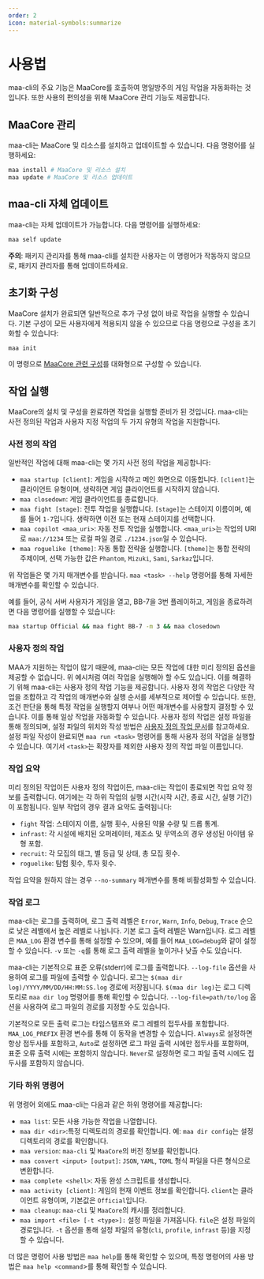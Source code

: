 ```yaml
---
order: 2
icon: material-symbols:summarize
---
```


# 사용법

maa-cli의 주요 기능은 MaaCore를 호출하여 명일방주의 게임 작업을 자동화하는 것입니다. 또한 사용의 편의성을 위해 MaaCore 관리 기능도 제공합니다.

## MaaCore 관리

maa-cli는 MaaCore 및 리소스를 설치하고 업데이트할 수 있습니다. 다음 명령어를 실행하세요:

```bash
maa install # MaaCore 및 리소스 설치
maa update # MaaCore 및 리소스 업데이트
```

## maa-cli 자체 업데이트

maa-cli는 자체 업데이트가 가능합니다. 다음 명령어를 실행하세요:

```bash
maa self update
```

**주의**: 패키지 관리자를 통해 maa-cli를 설치한 사용자는 이 명령어가 작동하지 않으므로, 패키지 관리자를 통해 업데이트하세요.

## 초기화 구성

MaaCore 설치가 완료되면 일반적으로 추가 구성 없이 바로 작업을 실행할 수 있습니다. 기본 구성이 모든 사용자에게 적용되지 않을 수 있으므로 다음 명령으로 구성을 초기화할 수 있습니다:

```bash
maa init
```

이 명령으로 [MaaCore 관련 구성][config-core]를 대화형으로 구성할 수 있습니다.

## 작업 실행

MaaCore의 설치 및 구성을 완료하면 작업을 실행할 준비가 된 것입니다. maa-cli는 사전 정의된 작업과 사용자 지정 작업의 두 가지 유형의 작업을 지원합니다.

### 사전 정의 작업

일반적인 작업에 대해 maa-cli는 몇 가지 사전 정의 작업을 제공합니다:

- `maa startup [client]`: 게임을 시작하고 메인 화면으로 이동합니다. `[client]`는 클라이언트 유형이며, 생략하면 게임 클라이언트를 시작하지 않습니다.
- `maa closedown`: 게임 클라이언트를 종료합니다.
- `maa fight [stage]`: 전투 작업을 실행합니다. `[stage]`는 스테이지 이름이며, 예를 들어 `1-7`입니다. 생략하면 이전 또는 현재 스테이지를 선택합니다.
- `maa copilot <maa_uri>`: 자동 전투 작업을 실행합니다. `<maa_uri>`는 작업의 URI로 `maa://1234` 또는 로컬 파일 경로 `./1234.json`일 수 있습니다.
- `maa roguelike [theme]`: 자동 통합 전략을 실행합니다. `[theme]`는 통합 전략의 주제이며, 선택 가능한 값은 `Phantom`, `Mizuki`, `Sami`, `Sarkaz`입니다.

위 작업들은 몇 가지 매개변수를 받습니다. `maa <task> --help` 명령어를 통해 자세한 매개변수를 확인할 수 있습니다.

예를 들어, 공식 서버 사용자가 게임을 열고, BB-7을 3번 플레이하고, 게임을 종료하려면 다음 명령어를 실행할 수 있습니다:

```bash
maa startup Official && maa fight BB-7 -m 3 && maa closedown
```

### 사용자 정의 작업

MAA가 지원하는 작업이 많기 때문에, maa-cli는 모든 작업에 대한 미리 정의된 옵션을 제공할 수 없습니다. 위 예시처럼 여러 작업을 실행해야 할 수도 있습니다. 이를 해결하기 위해 maa-cli는 사용자 정의 작업 기능을 제공합니다. 사용자 정의 작업은 다양한 작업을 조합하고 각 작업의 매개변수와 실행 순서를 세부적으로 제어할 수 있습니다. 또한, 조건 판단을 통해 특정 작업을 실행할지 여부나 어떤 매개변수를 사용할지 결정할 수 있습니다. 이를 통해 일상 작업을 자동화할 수 있습니다. 사용자 정의 작업은 설정 파일을 통해 정의되며, 설정 파일의 위치와 작성 방법은 [사용자 정의 작업 문서][custom-task]를 참고하세요. 설정 파일 작성이 완료되면 `maa run <task>` 명령어를 통해 사용자 정의 작업을 실행할 수 있습니다. 여기서 `<task>`는 확장자를 제외한 사용자 정의 작업 파일 이름입니다.

### 작업 요약

미리 정의된 작업이든 사용자 정의 작업이든, maa-cli는 작업이 종료되면 작업 요약 정보를 출력합니다. 여기에는 각 하위 작업의 실행 시간(시작 시간, 종료 시간, 실행 기간)이 포함됩니다. 일부 작업의 경우 결과 요약도 출력됩니다:

- `fight`  작업: 스테이지 이름, 실행 횟수, 사용된 약물 수량 및 드롭 통계.
- `infrast`: 각 시설에 배치된 오퍼레이터, 제조소 및 무역소의 경우 생성된 아이템 유형 포함.
- `recruit`: 각 모집의 태그, 별 등급 및 상태, 총 모집 횟수.
- `roguelike`: 탐험 횟수, 투자 횟수.

작업 요약을 원하지 않는 경우 `--no-summary` 매개변수를 통해 비활성화할 수 있습니다.

### 작업 로그

maa-cli는 로그를 출력하며, 로그 출력 레벨은 `Error`, `Warn`, `Info`, `Debug`, `Trace` 순으로 낮은 레벨에서 높은 레벨로 나뉩니다. 기본 로그 출력 레벨은 Warn입니다. 로그 레벨은 `MAA_LOG` 환경 변수를 통해 설정할 수 있으며, 예를 들어 `MAA_LOG=debug`와 같이 설정할 수 있습니다. `-v` 또는 `-q`를 통해 로그 출력 레벨을 높이거나 낮출 수도 있습니다.

maa-cli는 기본적으로 표준 오류(stderr)에 로그를 출력합니다. `--log-file` 옵션을 사용하여 로그를 파일에 출력할 수 있습니다. 로그는 `$(maa dir log)/YYYY/MM/DD/HH:MM:SS.log` 경로에 저장됩니다. `$(maa dir log)`는 로그 디렉토리로 `maa dir log` 명령어를 통해 확인할 수 있습니다. `--log-file=path/to/log` 옵션을 사용하여 로그 파일의 경로를 지정할 수도 있습니다.

기본적으로 모든 출력 로그는 타임스탬프와 로그 레벨의 접두사를 포함합니다. `MAA_LOG_PREFIX` 환경 변수를 통해 이 동작을 변경할 수 있습니다. `Always`로 설정하면 항상 접두사를 포함하고, `Auto`로 설정하면 로그 파일 출력 시에만 접두사를 포함하며, 표준 오류 출력 시에는 포함하지 않습니다. `Never`로 설정하면 로그 파일 출력 시에도 접두사를 포함하지 않습니다.

### 기타 하위 명령어

위 명령어 외에도 maa-cli는 다음과 같은 하위 명령어를 제공합니다:

- `maa list`: 모든 사용 가능한 작업을 나열합니다.
- `maa dir <dir>`:특정 디렉토리의 경로를 확인합니다. 예: `maa dir config`는 설정 디렉토리의 경로를 확인합니다.
- `maa version`: `maa-cli` 및 `MaaCore`의 버전 정보를 확인합니다.
- `maa convert <input> [output]`: `JSON`, `YAML`, `TOML` 형식 파일을 다른 형식으로 변환합니다.
- `maa complete <shell>`: 자동 완성 스크립트를 생성합니다.
- `maa activity [client]`: 게임의 현재 이벤트 정보를 확인합니다. `client`는 클라이언트 유형이며, 기본값은 `Official`입니다.
- `maa cleanup`: `maa-cli` 및 `MaaCore`의 캐시를 정리합니다.
- `maa import <file> [-t <type>]:` 설정 파일을 가져옵니다. `file`은 설정 파일의 경로입니다. `-t` 옵션을 통해 설정 파일의 유형(`cli`, `profile`, `infrast` 등)을 지정할 수 있습니다.

더 많은 명령어 사용 방법은 `maa help`를 통해 확인할 수 있으며, 특정 명령어의 사용 방법은 `maa help <command`>를 통해 확인할 수 있습니다.

[config-core]: config.md#maacore-관련-설정
[custom-task]: config.md#사용자-정의-작업
